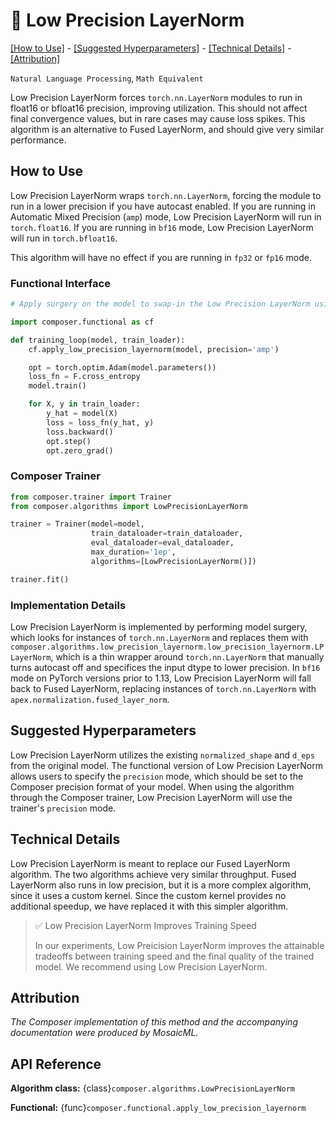 # 🧁 Low Precision LayerNorm


[\[How to Use\]](#how-to-use) - [\[Suggested Hyperparameters\]](#suggested-hyperparameters) - [\[Technical Details\]](#technical-details) - [\[Attribution\]](#attribution)

 `Natural Language Processing`, `Math Equivalent`

Low Precision LayerNorm forces `torch.nn.LayerNorm` modules to run in float16 or bfloat16 precision, improving utilization. This should not affect final convergence values, but in rare cases may cause loss spikes. This algorithm is an alternative to Fused LayerNorm, and should give very similar performance.


## How to Use
Low Precision LayerNorm wraps `torch.nn.LayerNorm`, forcing the module to run in a lower precision if you have autocast enabled. If you are running in Automatic Mixed Precision (`amp`) mode, Low Precision LayerNorm will run in `torch.float16`. If you are running in `bf16` mode, Low Precision LayerNorm will run in `torch.bfloat16`.

This algorithm will have no effect if you are running in `fp32` or `fp16` mode.


### Functional Interface

```python
# Apply surgery on the model to swap-in the Low Precision LayerNorm using the Composer functional API

import composer.functional as cf

def training_loop(model, train_loader):
    cf.apply_low_precision_layernorm(model, precision='amp')

    opt = torch.optim.Adam(model.parameters())
    loss_fn = F.cross_entropy
    model.train()

    for X, y in train_loader:
        y_hat = model(X)
        loss = loss_fn(y_hat, y)
        loss.backward()
        opt.step()
        opt.zero_grad()
```

### Composer Trainer

<!--pytest.mark.gpu-->
<!--
```python
from tests.common.models import configure_tiny_bert_hf_model
from tests.common.datasets import dummy_bert_lm_dataloader

model = configure_tiny_bert_hf_model()
train_dataloader, eval_dataloader = dummy_bert_lm_dataloader(), dummy_bert_lm_dataloader()
```
-->
<!--pytest-codeblocks:cont-->
```python
from composer.trainer import Trainer
from composer.algorithms import LowPrecisionLayerNorm

trainer = Trainer(model=model,
                  train_dataloader=train_dataloader,
                  eval_dataloader=eval_dataloader,
                  max_duration='1ep',
                  algorithms=[LowPrecisionLayerNorm()])

trainer.fit()
```

### Implementation Details

Low Precision LayerNorm is implemented by performing model surgery, which looks for instances of `torch.nn.LayerNorm` and replaces them with `composer.algorithms.low_precision_layernorm.low_precision_layernorm.LPLayerNorm`, which is a thin wrapper around `torch.nn.LayerNorm` that manually turns autocast off and specifices the input dtype to lower precision. In `bf16` mode on PyTorch versions prior to 1.13, Low Precision LayerNorm will fall back to Fused LayerNorm, replacing instances of `torch.nn.LayerNorm` with `apex.normalization.fused_layer_norm`.

## Suggested Hyperparameters

Low Precision LayerNorm utilizes the existing `normalized_shape` and `d_eps` from the original model. The functional version of Low Precision LayerNorm allows users to specify the `precision` mode, which should be set to the Composer precision format of your model. When using the algorithm through the Composer trainer, Low Precision LayerNorm will use the trainer's `precision` mode.

## Technical Details

Low Precision LayerNorm is meant to replace our Fused LayerNorm algorithm. The two algorithms achieve very similar throughput. Fused LayerNorm also runs in low precision, but it is a more complex algorithm, since it uses a custom kernel. Since the custom kernel provides no additional speedup, we have replaced it with this simpler algorithm.

> ✅ Low Precision LayerNorm Improves Training Speed
>
> In our experiments, Low Preicision LayerNorm improves the attainable tradeoffs between training speed and the final quality of the trained model.
> We recommend using Low Precision LayerNorm.

## Attribution

*The Composer implementation of this method and the accompanying documentation were produced by MosaicML.*

## API Reference

**Algorithm class:** {class}`composer.algorithms.LowPrecisionLayerNorm`

**Functional:** {func}`composer.functional.apply_low_precision_layernorm`

